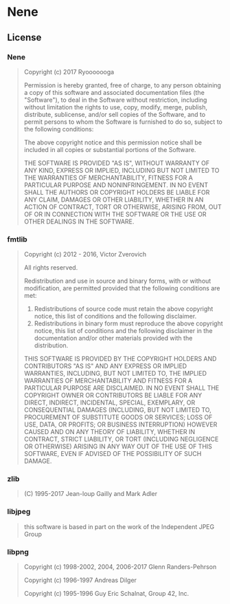 # Nene

## License

### Nene

>Copyright (c) 2017 Ryooooooga
>
>Permission is hereby granted, free of charge, to any person obtaining a copy
>of this software and associated documentation files (the "Software"),
>to deal in the Software without restriction, including without limitation
>the rights to use, copy, modify, merge, publish, distribute, sublicense,
>and/or sell copies of the Software, and to permit persons to whom
>the Software is furnished to do so, subject to the following conditions:
>
>The above copyright notice and this permission notice shall be included in
>all copies or substantial portions of the Software.
>
>THE SOFTWARE IS PROVIDED "AS IS", WITHOUT WARRANTY OF ANY KIND,
>EXPRESS OR IMPLIED, INCLUDING BUT NOT LIMITED TO THE WARRANTIES OF
>MERCHANTABILITY, FITNESS FOR A PARTICULAR PURPOSE AND NONINFRINGEMENT.
>IN NO EVENT SHALL THE AUTHORS OR COPYRIGHT HOLDERS BE LIABLE FOR ANY CLAIM,
>DAMAGES OR OTHER LIABILITY, WHETHER IN AN ACTION OF CONTRACT,
>TORT OR OTHERWISE, ARISING FROM, OUT OF OR IN CONNECTION WITH THE SOFTWARE
>OR THE USE OR OTHER DEALINGS IN THE SOFTWARE.

### fmtlib

>Copyright (c) 2012 - 2016, Victor Zverovich
>
>All rights reserved.
>
>Redistribution and use in source and binary forms, with or without
>modification, are permitted provided that the following conditions are met:
>
>1. Redistributions of source code must retain the above copyright notice, this
>   list of conditions and the following disclaimer.
>2. Redistributions in binary form must reproduce the above copyright notice,
>   this list of conditions and the following disclaimer in the documentation
>   and/or other materials provided with the distribution.
>
>THIS SOFTWARE IS PROVIDED BY THE COPYRIGHT HOLDERS AND CONTRIBUTORS "AS IS" AND
>ANY EXPRESS OR IMPLIED WARRANTIES, INCLUDING, BUT NOT LIMITED TO, THE IMPLIED
>WARRANTIES OF MERCHANTABILITY AND FITNESS FOR A PARTICULAR PURPOSE ARE
>DISCLAIMED. IN NO EVENT SHALL THE COPYRIGHT OWNER OR CONTRIBUTORS BE LIABLE FOR
>ANY DIRECT, INDIRECT, INCIDENTAL, SPECIAL, EXEMPLARY, OR CONSEQUENTIAL DAMAGES
>(INCLUDING, BUT NOT LIMITED TO, PROCUREMENT OF SUBSTITUTE GOODS OR SERVICES;
>LOSS OF USE, DATA, OR PROFITS; OR BUSINESS INTERRUPTION) HOWEVER CAUSED AND
>ON ANY THEORY OF LIABILITY, WHETHER IN CONTRACT, STRICT LIABILITY, OR TORT
>(INCLUDING NEGLIGENCE OR OTHERWISE) ARISING IN ANY WAY OUT OF THE USE OF THIS
>SOFTWARE, EVEN IF ADVISED OF THE POSSIBILITY OF SUCH DAMAGE.

### zlib

>(C) 1995-2017 Jean-loup Gailly and Mark Adler

### libjpeg

>this software is based in part on the work of the Independent JPEG Group

### libpng

>Copyright (c) 1998-2002, 2004, 2006-2017 Glenn Randers-Pehrson
>
>Copyright (c) 1996-1997 Andreas Dilger
>
>Copyright (c) 1995-1996 Guy Eric Schalnat, Group 42, Inc.
